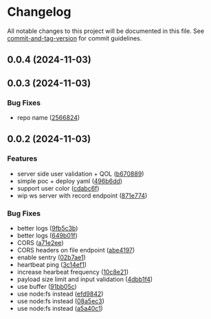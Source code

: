 # Changelog

All notable changes to this project will be documented in this file. See [commit-and-tag-version](https://github.com/absolute-version/commit-and-tag-version) for commit guidelines.

## 0.0.4 (2024-11-03)

## 0.0.3 (2024-11-03)


### Bug Fixes

* repo name ([2566824](https://github.com/Stormix/twitch-voice-notes-server/commit/25668249ac80482ad7a71bb0447ec0bf970b22ea))

## 0.0.2 (2024-11-03)


### Features

* server side user validation + QOL ([b670889](https://github.com/Stormix/twitch-voice-notes-server/commit/b6708893869c860f9dcbc66f8fd355453f370198))
* simple poc + deploy yaml ([496b6dd](https://github.com/Stormix/twitch-voice-notes-server/commit/496b6dd3b236bb4f7d37dc115d9f272013c1a37f))
* support user color ([cdabc6f](https://github.com/Stormix/twitch-voice-notes-server/commit/cdabc6fd2c7107387a1b99df7849d45bd57acf91))
* wip ws server with record endpoint ([871e774](https://github.com/Stormix/twitch-voice-notes-server/commit/871e774c5762e2282ec60fc71a9a75b4b636e087))


### Bug Fixes

* better logs ([9fb5c3b](https://github.com/Stormix/twitch-voice-notes-server/commit/9fb5c3b1d8c0707c4fc522604a65fa1e889254ea))
* better logs ([649b01f](https://github.com/Stormix/twitch-voice-notes-server/commit/649b01f115c8c40a1b25e7c2b1c606e644815f9b))
* CORS ([a71e2ee](https://github.com/Stormix/twitch-voice-notes-server/commit/a71e2ee3734ccdd7c4d6b6f2af8b769ffb52fdea))
* CORS headers on file endpoint ([abe4197](https://github.com/Stormix/twitch-voice-notes-server/commit/abe41972cfe857f75547b6e14620044749d4aaac))
* enable sentry ([02b7ae1](https://github.com/Stormix/twitch-voice-notes-server/commit/02b7ae15566cbef1231bc853f16766f8b87aee8e))
* heartbeat ping ([3c14ef1](https://github.com/Stormix/twitch-voice-notes-server/commit/3c14ef123d643fff001e060056de9afa34fa6a70))
* increase hearbeat frequency ([10c8e21](https://github.com/Stormix/twitch-voice-notes-server/commit/10c8e21b6e75d4bb6114ce4d08316e4712ddabfc))
* payload size limit and input validation ([4dbb1f4](https://github.com/Stormix/twitch-voice-notes-server/commit/4dbb1f43acfa7c0bbbac0497dd1708f9ab28eb1d))
* use buffer ([91bb05c](https://github.com/Stormix/twitch-voice-notes-server/commit/91bb05c1ab3fd139ae759d67ca526cc19955c2a3))
* use node:fs instead ([efd9842](https://github.com/Stormix/twitch-voice-notes-server/commit/efd9842e620c98eef1fd4b575459296c98c8fdeb))
* use node:fs instead ([08a5ec3](https://github.com/Stormix/twitch-voice-notes-server/commit/08a5ec346b4b84c65588b8034e85b8ba6fa00e47))
* use node:fs instead ([a5a40c1](https://github.com/Stormix/twitch-voice-notes-server/commit/a5a40c18588e5910ab825c0e4fd62cb5213d9382))
